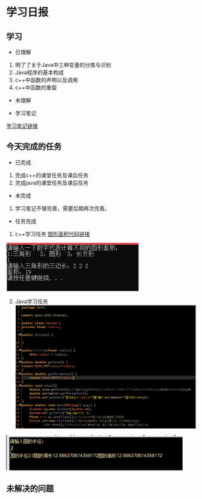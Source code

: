 # 学习日报

## 学习

* 已理解
1. 明了了关于Java中三种变量的分类与识别
2. Java程序的基本构成
3. c++中函数的声明以及调用
4. c++中函数的重载




* 未理解


* 学习笔记

[学习笔记链接](https://github.com/zhaixiujie/summer-training-/blob/master/0729/0729%E5%AD%A6%E4%B9%A0%E7%AC%94%E8%AE%B0.md)


## 今天完成的任务

* 已完成
1. 完成c++的课堂任务及课后任务
2. 完成java的课堂任务及课后任务



* 未完成

1. 学习笔记不够完善，需要后期再次完善。

* 任务完成
1. c++学习任务
[图形面积代码链接](https://github.com/zhaixiujie/summer-training-/blob/master/0729/%E5%9B%BE%E5%BD%A2%E9%9D%A2%E7%A7%AF.cpp)

![图形面积结果图](https://github.com/zhaixiujie/summer-training-/blob/master/0729/%E5%9B%BE%E5%BD%A2%E9%9D%A2%E7%A7%AF%E6%88%AA%E5%9B%BE.PNG)
 
2. Java学习任务
![求圆的周长与面积代码图](https://github.com/zhaixiujie/summer-training-/blob/master/0729/%E6%B1%82%E5%9C%86%E7%9A%84%E9%9D%A2%E7%A7%AF%E4%B8%8E%E5%91%A8%E9%95%BF%E4%BB%A3%E7%A0%81%E5%9B%BE.PNG)

![求圆的周长与面积结果图](https://github.com/zhaixiujie/summer-training-/blob/master/0729/%E5%9C%86%E7%9A%84%E9%9D%A2%E7%A7%AF%E4%B8%8E%E5%91%A8%E9%95%BF%E7%BB%93%E6%9E%9C%E5%9B%BE.PNG)


## 未解决的问题


